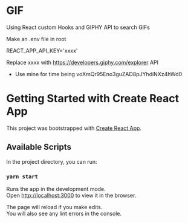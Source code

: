 # GIF
Using React custom Hooks and GIPHY API to search GIFs

Make an .env file in root 

REACT_APP_API_KEY='xxxx'

Replace xxxx with https://developers.giphy.com/explorer API

- Use mine for time being voXmQr95Eno3guZAD8pJYhdiNXz4hWd0


# Getting Started with Create React App

This project was bootstrapped with [Create React App](https://github.com/facebook/create-react-app).

## Available Scripts

In the project directory, you can run:

### `yarn start`

Runs the app in the development mode.\
Open [http://localhost:3000](http://localhost:3000) to view it in the browser.

The page will reload if you make edits.\
You will also see any lint errors in the console.

